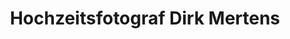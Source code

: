 ---
title: "Hochzeitsfotograf Dirk Mertens"
url: /holzgerlingen/hochzeitsfotograf-dirk-mertens/
shop: Foto
---
